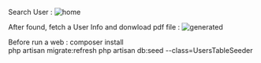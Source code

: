 Search User :
![home](https://github.com/HarizahSyawal/AutomateInvitation/assets/37772347/96dd0aee-9bdf-45bb-864b-b981d693505e)


After found, fetch a User Info and donwload pdf file :
![generated](https://github.com/HarizahSyawal/AutomateInvitation/assets/37772347/492f560d-4f82-467f-8ff9-d1e7abd45bf3)


Before run a web : 
composer install     
php artisan migrate:refresh
php artisan db:seed --class=UsersTableSeeder  
